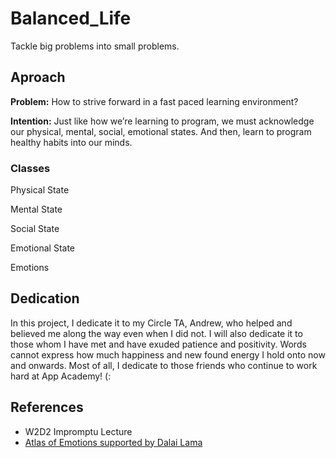 # Balanced_Life 
Tackle big problems into small problems. 

## Aproach
**Problem:** How to strive forward in a fast paced learning environment?

**Intention:** Just like how we’re learning to program, we must acknowledge our physical, mental, social, emotional states. And then, learn to program healthy habits into our minds.

### Classes 
Physical State

Mental State

Social State

Emotional State

Emotions

## Dedication
In this project, I dedicate it to my Circle TA, Andrew, who helped and believed me along the way even when I did not. I will also dedicate it to those whom I have met and have exuded patience and positivity. Words cannot express how much happiness and new found energy I hold onto now and onwards. Most of all, I dedicate to those friends who continue to work hard at App Academy! (: 

## References
* W2D2 Impromptu Lecture
* [Atlas of Emotions supported by Dalai Lama][emotions]

[emotions]: http://atlasofemotions.org/#introduction/
